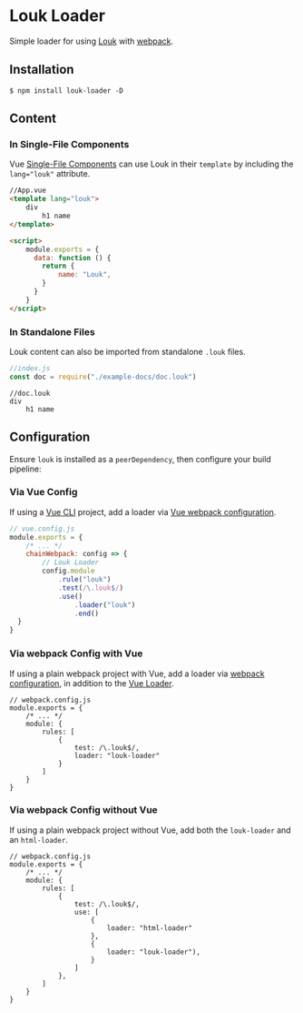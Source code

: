# Louk Loader
Simple loader for using [Louk](https://github.com/agorischek/louk) with [webpack](https://webpack.js.org).

## Installation
```
$ npm install louk-loader -D
```

## Content

### In Single-File Components
Vue [Single-File Components](https://vuejs.org/v2/guide/single-file-components.html) can use Louk in their `template` by including the `lang="louk"` attribute.
```html
//App.vue
<template lang="louk">
    div
        h1 name
</template>

<script>
    module.exports = {
      data: function () {
        return {
            name: "Louk",
        }
      }
    }
</script>
```

### In Standalone Files
Louk content can also be imported from standalone `.louk` files.
```js
//index.js
const doc = require("./example-docs/doc.louk")
```
```
//doc.louk
div
    h1 name
```

## Configuration
Ensure `louk` is installed as a `peerDependency`, then configure your build pipeline:

### Via Vue Config
If using a [Vue CLI](https://cli.vuejs.org/) project, add a loader via [Vue webpack configuration](https://cli.vuejs.org/guide/webpack.html#simple-configuration).
```js
// vue.config.js
module.exports = {
    /* ... */
    chainWebpack: config => {
        // Louk Loader
        config.module
            .rule("louk")
            .test(/\.louk$/)
            .use()
                .loader("louk")
                .end()
  }
}
```

### Via webpack Config with Vue
If using a plain webpack project with Vue, add a loader via [webpack configuration](https://webpack.js.org/concepts/loaders/#configuration), in addition to the [Vue Loader](https://vue-loader.vuejs.org/guide/#vue-cli).
```
// webpack.config.js
module.exports = {
    /* ... */
    module: {
        rules: [
            {
                test: /\.louk$/,
                loader: "louk-loader"
            }
        ]
    }
}
```

### Via webpack Config without Vue
If using a plain webpack project without Vue, add both the `louk-loader` and an `html-loader`.
```
// webpack.config.js
module.exports = {
    /* ... */
    module: {
        rules: [
            {
                test: /\.louk$/,
                use: [
                    {
                        loader: "html-loader"
                    },
                    {
                        loader: "louk-loader"),
                    }
                ]
            },
        ]
    }
}
```
